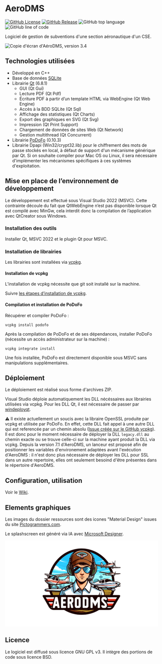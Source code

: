 # AeroDMS
[![GitHub License](https://img.shields.io/github/license/cvermot/AeroDMS)](https://www.gnu.org/licenses/gpl-3.0.fr.html#license-text)
[![GitHub Release](https://img.shields.io/github/v/release/cvermot/AeroDMS)](https://github.com/cvermot/AeroDMS/releases)
![GitHub top language](https://img.shields.io/github/languages/top/cvermot/AeroDMS)
![GitHub line of code](https://sloc.xyz/github/cvermot/AeroDMS?category=code)

Logiciel de gestion de subventions d'une section aéronautique d'un CSE.

![Copie d'écran d'AéroDMS, version 3.4](https://raw.githubusercontent.com/wiki/cvermot/AeroDMS/images/AeroDmsFactureOuverteExtrait.png)

## Technologies utilisées

- Développé en C++
- Base de données [SQLite](https://www.sqlite.org/)
- Librairie [Qt](https://www.qt.io/) (6.8.1)
  - GUI (Qt Gui)
  - Lecture PDF (Qt Pdf)
  - Écriture PDF à partir d’un template HTML via WebEngine (Qt Web Engine)
  - Accès à la BDD SQLite (Qt Sql)
  - Affichage des statistiques (Qt Charts)
  - Export des graphiques en SVG (Qt Svg)
  - Impression (Qt Print Support)
  - Chargement de données de sites Web (Qt Network)
  - Gestion multithread (Qt Concurrent)
- Librairie [PoDoFo](https://github.com/podofo/podofo) (0.10.3)
- Librairie Dpapi (Win32/crypt32.lib) pour le chiffrement des mots de passe stockés en local, à défaut de support d'un mécanisme générique par Qt. Si on souhaite compiler pour Mac OS ou Linux, il sera nécessaire d'implémenter les mécanismes spécifiques à ces systèmes d'exploitation.

## Mise en place de l’environnement de développement
Le développement est effectué sous Visual Studio 2022 (MSVC). Cette contrainte découle du fait que QtWebEngine n’est pas disponible lorsque Qt est compilé avec MinGw, cela interdit donc la compilation de l’application avec QtCreator sous Windows.

### Installation des outils
Installer Qt, MSVC 2022 et le plugin Qt pour MSVC.

### Installation de librairies
Les librairies sont installées via [vcpkg](https://vcpkg.io/).

#### Installation de vcpkg
L’installation de vcpkg nécessite que git soit installé sur la machine.

Suivre [les étapes d’installation de vcpkg](https://vcpkg.io/en/getting-started).

#### Compilation et installation de PoDoFo
Récupérer et compiler PoDoFo :
```
vcpkg install podofo
```
Après la compilation de PoDoFo et de ses dépendances, installer PoDoFo (nécessite un accès administrateur sur la machine) :
```
vcpkg integrate install
```
Une fois installée, PoDoFo est directement disponible sous MSVC sans manipulations supplémentaires.

## Déploiement
Le déploiement est réalisé sous forme d'archives ZIP.

Visual Studio déploie automatiquement les DLL nécéssaires aux librairies utilisées via vcpkg. Pour les DLL Qt, il est nécessaire de passer par [windeployqt](https://doc.qt.io/Qt-5/windows-deployment.html).

:warning: Il existe actuellement un soucis avec la libraire OpenSSL produite par vcpkg et utilisée par PoDoFo. En effet, cette DLL fait appel à une autre DLL qui est referencée par un chemin absolu ([Issue créée sur le GitHub vcpkg](https://github.com/microsoft/vcpkg/issues/36482)). Il est donc pour le moment nécessaire de déployer la DLL `legacy.dll` au chemin exacte ou se trouve celle-ci sur la machine ayant produit la DLL via vcpkg.
Depuis la version 7.1 d'AeroDMS, un lanceur est proposé afin de positionner les variables d'environement adaptées avant l'exécution d'AeroDMS : il n'est donc plus nécessaire de déployer les DLL pour SSL dans un autre repertoire, elles ont seulement besoind d'être présentes dans le répertoire d'AeroDMS.

## Configuration, utilisation
Voir le [Wiki](https://github.com/cvermot/AeroDMS/wiki).

## Elements graphiques
Les images du dossier ressources sont des icones "Material Design" issues du site [Pictogrammers.com](https://pictogrammers.com/).

Le splashscreen est généré via IA avec [Microsoft Designer](https://designer.microsoft.com/).

![Splashscreen](https://github.com/cvermot/AeroDMS/blob/main/ressources/splash.svg)

## Licence
Le logiciel est diffusé sous licence GNU GPL v3. Il intègre des portions de code sous licence BSD.



 



 



 


